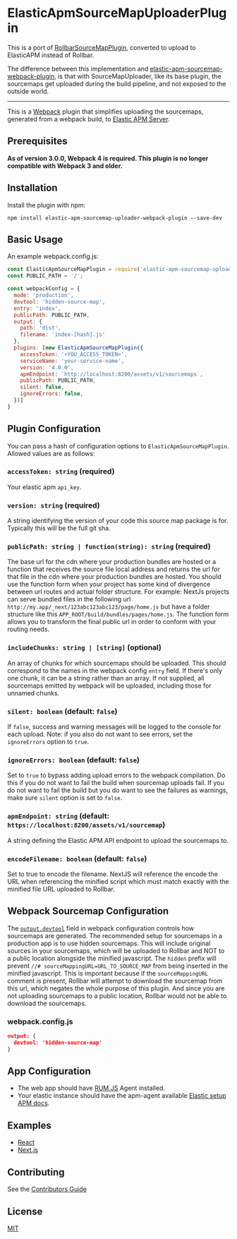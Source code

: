 # ElasticApmSourceMapUploaderPlugin

This is a port of [ RollbarSourceMapPlugin](https://github.com/thredup/rollbar-sourcemap-webpack-plugin#readme), 
converted to upload to ElasticAPM instead of Rollbar.

The difference between this implementation and [elastic-apm-sourcemap-webpack-plugin](https://github.com/wuct/elastic-apm-sourcemap-webpack-plugin#readme),
is that with SourceMapUploader, like its base plugin, the sourcemaps get uploaded during the build pipeline, and not exposed to the outside world.

<hr/>

This is a [Webpack](https://webpack.github.io) plugin that simplifies uploading the sourcemaps,
generated from a webpack build, to [Elastic APM Server](https://www.elastic.co/guide/en/apm/server/7.10/overview.html).

## Prerequisites

**As of version 3.0.0, Webpack 4 is required. This plugin is no longer compatible with Webpack 3 and older.**

## Installation

Install the plugin with npm:

```shell
npm install elastic-apm-sourcemap-uploader-webpack-plugin --save-dev
```

## Basic Usage

An example webpack.config.js:

```javascript
const ElasticApmSourceMapPlugin = require('elastic-apm-sourcemap-uploader-webpack-plugin')
const PUBLIC_PATH = '/';

const webpackConfig = {
  mode: 'production',
  devtool: 'hidden-source-map',
  entry: 'index',
  publicPath: PUBLIC_PATH,
  output: {
    path: 'dist',
    filename: 'index-[hash].js'
  },
  plugins: [new ElasticApmSourceMapPlugin({
    accessToken: '<YOU_ACCESS_TOKEN>',
    serviceName: 'your-service-name',
    version: '4.0.0',
    apmEndpoint: `http://localhost:8200/assets/v1/sourcemaps`,
    publicPath: PUBLIC_PATH,
    silent: false,
    ignoreErrors: false,
  })]
}
```

## Plugin Configuration

You can pass a hash of configuration options to `ElasticApmSourceMapPlugin`.
Allowed values are as follows:

### `accessToken: string` **(required)**

Your elastic apm `api_key`.

### `version: string` **(required)**

A string identifying the version of your code this source map package is for. Typically this will be the full git sha.

### `publicPath: string | function(string): string` **(required)**

The base url for the cdn where your production bundles are hosted or a function that receives the source file local address and returns the url for that file in the cdn where your production bundles are hosted.
You should use the function form when your project has some kind of divergence between url routes and actual folder structure.
For example: NextJs projects can serve bundled files in the following url `http://my.app/_next/123abc123abc123/page/home.js` but have a folder structure like this `APP_ROOT/build/bundles/pages/home.js`.
The function form allows you to transform the final public url in order to conform with your routing needs.

### `includeChunks: string | [string]` **(optional)**

An array of chunks for which sourcemaps should be uploaded.
This should correspond to the names in the webpack config `entry` field.
If there's only one chunk, it can be a string rather than an array.
If not supplied, all sourcemaps emitted by webpack will be uploaded, including those for unnamed chunks.

### `silent: boolean` **(default: `false`)**

If `false`, success and warning messages will be logged to the console for each upload. Note: if you also do not want to see errors, set the `ignoreErrors` option to `true`.

### `ignoreErrors: boolean` **(default: `false`)**

Set to `true` to bypass adding upload errors to the webpack compilation. Do this if you do not want to fail the build when sourcemap uploads fail.
If you do not want to fail the build but you do want to see the failures as warnings, make sure `silent` option is set to `false`.

### `apmEndpoint: string` **(default: `https://localhost:8200/assets/v1/sourcemap`)**

A string defining the Elastic APM API endpoint to upload the sourcemaps to.

### `encodeFilename: boolean` **(default: `false`)**

Set to true to encode the filename. NextJS will reference the encode the URL when referencing the minified script which must match exactly with the minified file URL uploaded to Rollbar.

## Webpack Sourcemap Configuration

The [`output.devtool`](https://webpack.js.org/configuration/devtool/) field in webpack configuration controls how sourcemaps are generated.
The recommended setup for sourcemaps in a production app is to use hidden sourcemaps.
This will include original sources in your sourcemaps, which will be uploaded to Rollbar and NOT to a public location alongside the minified javascript.
The `hidden` prefix will prevent `//# sourceMappingURL=URL_TO_SOURCE_MAP` from being inserted in the minified javascript.
This is important because if the `sourceMappingURL` comment is present,
Rollbar will attempt to download the sourcemap from this url, which negates the whole
purpose of this plugin. And since you are not uploading sourcemaps to a public location,
Rollbar would not be able to download the sourcemaps.

### webpack.config.js

```json
output: {
  devtool: 'hidden-source-map'
}
```

## App Configuration

- The web app should have [RUM.JS](https://www.elastic.co/guide/en/apm/agent/rum-js/5.x/install-the-agent.html) Agent installed.
- Your elastic instance should have the apm-agent available [Elastic setup APM docs](https://www.elastic.co/guide/en/apm/server/7.10/installing.html).

## Examples

- [React](https://github.com/thredup/rollbar-sourcemap-webpack-plugin/tree/master/examples/react)
- [Next.js](https://github.com/thredup/rollbar-sourcemap-webpack-plugin/tree/master/examples/next-js)

## Contributing

See the [Contributors Guide](/CONTRIBUTING.md)

## License

[MIT](/LICENSE.md)
